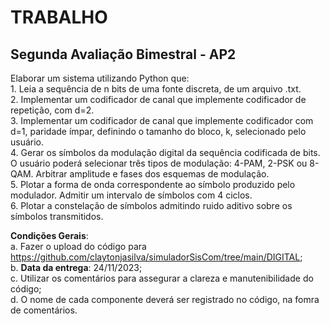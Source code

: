 # TRABALHO
## Segunda Avaliação Bimestral - AP2

Elaborar um sistema utilizando Python que:  
	1. Leia a sequência de n bits de uma fonte discreta, de um arquivo .txt.  
	2. Implementar um codificador de canal que implemente codificador de repetição, com d=2.   
	3. Implementar um codificador de canal que implemente codificador com d=1, paridade ímpar, definindo o tamanho do bloco, k, selecionado pelo usuário.  
	4. Gerar os símbolos da modulação digital da sequência codificada de bits. O usuário poderá selecionar três tipos de modulação: 4-PAM, 2-PSK ou 8-QAM. Arbitrar amplitude e fases dos esquemas de modulação.  
	5. Plotar a forma de onda correspondente ao símbolo produzido pelo modulador. Admitir um intervalo de símbolos com 4 ciclos.  
	6. Plotar a constelação de símbolos admitindo ruido aditivo sobre os símbolos transmitidos.  

 **Condições Gerais**:    
 a. Fazer o upload do código para https://github.com/claytonjasilva/simuladorSisCom/tree/main/DIGITAL;  
 b. **Data da entrega**: 24/11/2023;  
 c. Utilizar os comentários para assegurar a clareza e manutenibilidade do código;  
 d. O nome de cada componente deverá ser registrado no código, na fomra de comentários.  
